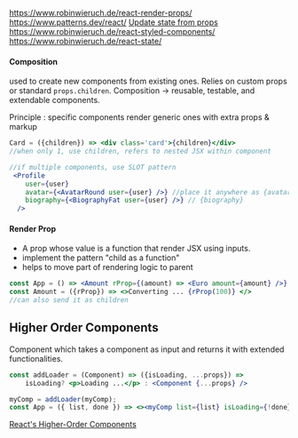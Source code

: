 https://www.robinwieruch.de/react-render-props/
https://www.patterns.dev/react/
[Update state from props](https://www.robinwieruch.de/react-derive-state-props/)
https://www.robinwieruch.de/react-styled-components/
https://www.robinwieruch.de/react-state/

#### Composition

used to create new components from existing ones. Relies on custom props or standard `props.children`. Composition -> reusable, testable, and extendable components. 

Principle : specific components render generic ones with extra props & markup

```jsx
Card = ({children}) => <div class='card'>{children}</div> 
//when only 1, use children, refers to nested JSX within component

//if multiple components, use SLOT pattern
 <Profile
    user={user}
    avatar={<AvatarRound user={user} />} //place it anywhere as {avatar}
    biography={<BiographyFat user={user} />} // {biography}
  />
```

#### Render Prop
- A prop whose value is a function that render JSX using inputs. 
- implement the pattern "child as a function"
- helps to move part of rendering logic to parent

```jsx
const App = () => <Amount rProp={(amount) => <Euro amount={amount} />} />
const Amount = ({rProp}) => <>Converting ... {rProp(100)} </>
//can also send it as children
```

## Higher Order Components

Component which takes a component as input and returns it with extended functionalities.

```jsx
const addLoader = (Component) => ({isLoading, ...props}) => 
	isLoading? <p>Loading ...</p> : <Component {...props} />

myComp = addLoader(myComp);
const App = ({ list, done }) => <><myComp list={list} isLoading={!done}/></>
```

[React's Higher-Order Components](https://www.robinwieruch.de/react-higher-order-components/) 